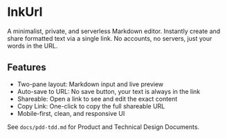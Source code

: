 # InkUrl

A minimalist, private, and serverless Markdown editor. Instantly create and share formatted text via a single link. No accounts, no servers, just your words in the URL.

## Features
- Two-pane layout: Markdown input and live preview
- Auto-save to URL: No save button, your text is always in the link
- Shareable: Open a link to see and edit the exact content
- Copy Link: One-click to copy the full shareable URL
- Mobile-first, clean, and responsive UI

See `docs/pdd-tdd.md` for Product and Technical Design Documents.
